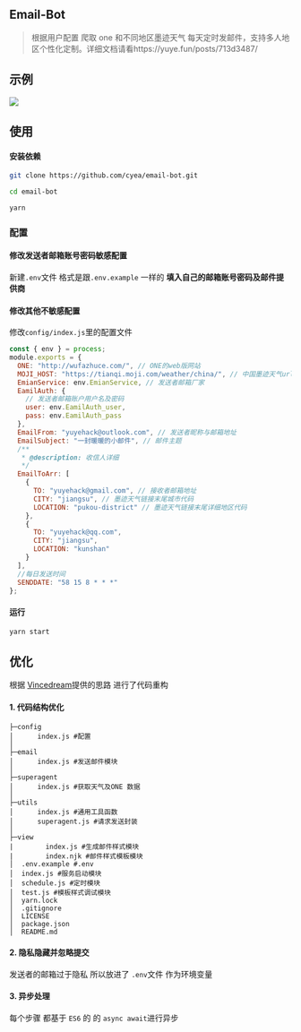 ## Email-Bot

> 根据用户配置 爬取 one 和不同地区墨迹天气 每天定时发邮件，支持多人地区个性化定制。详细文档请看https://yuye.fun/posts/713d3487/ 


## 示例

![](https://i.loli.net/2019/04/09/5cac0c1ca75f1.png)

## 使用

#### 安装依赖

```bash
git clone https://github.com/cyea/email-bot.git

cd email-bot

yarn

```

### 配置

#### 修改发送者邮箱账号密码敏感配置

新建`.env`文件 格式是跟`.env.example` 一样的 **填入自己的邮箱账号密码及邮件提供商**

#### 修改其他不敏感配置

修改`config/index.js`里的配置文件

```js
const { env } = process;
module.exports = {
  ONE: "http://wufazhuce.com/", // ONE的web版网站
  MOJI_HOST: "https://tianqi.moji.com/weather/china/", // 中国墨迹天气url,
  EmianService: env.EmianService, // 发送者邮箱厂家
  EamilAuth: {
    // 发送者邮箱账户用户名及密码
    user: env.EamilAuth_user,
    pass: env.EamilAuth_pass
  },
  EmailFrom: "yuyehack@outlook.com", // 发送者昵称与邮箱地址
  EmailSubject: "一封暖暖的小邮件", // 邮件主题
  /**
   * @description: 收信人详细
   */
  EmailToArr: [
    {
      TO: "yuyehack@gmail.com", // 接收者邮箱地址
      CITY: "jiangsu", // 墨迹天气链接末尾城市代码
      LOCATION: "pukou-district" // 墨迹天气链接末尾详细地区代码
    },
    {
      TO: "yuyehack@qq.com",
      CITY: "jiangsu",
      LOCATION: "kunshan"
    }
  ],
  //每日发送时间
  SENDDATE: "58 15 8 * * *"
};
```

#### 运行

```bash
yarn start
```

## 优化

根据 [Vincedream](https://github.com/Vincedream/NodeMail)提供的思路 进行了代码重构

#### 1. 代码结构优化

```
├─config
│      index.js #配置
│
├─email
│      index.js #发送邮件模块
│
├─superagent
│      index.js #获取天气及ONE 数据
│
├─utils
│      index.js #通用工具函数
│      superagent.js #请求发送封装
│
├─view
|        index.js #生成邮件样式模块
|        index.njk #邮件样式模板模块
│  .env.example #.env
│  index.js #服务启动模块
│  schedule.js #定时模块
│  test.js #模板样式调试模块
│  yarn.lock
│  .gitignore
│  LICENSE
│  package.json
│  README.md
```

#### 2. 隐私隐藏并忽略提交

发送者的邮箱过于隐私 所以放进了 `.env`文件 作为环境变量

#### 3. 异步处理

每个步骤 都基于 `ES6` 的 的 `async await`进行异步

